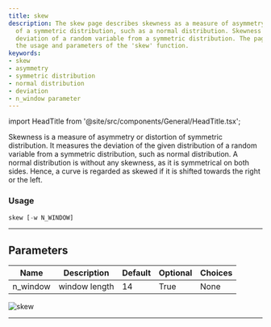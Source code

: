 ```yaml
---
title: skew
description: The skew page describes skewness as a measure of asymmetry or distortion
  of a symmetric distribution, such as a normal distribution. Skewness measures the
  deviation of a random variable from a symmetric distribution. The page also details
  the usage and parameters of the 'skew' function.
keywords:
- skew
- asymmetry
- symmetric distribution
- normal distribution
- deviation
- n_window parameter
---
```


import HeadTitle from '@site/src/components/General/HeadTitle.tsx';

<HeadTitle title="skew - Qa - Stocks - Reference | OpenBB Terminal Docs" />

Skewness is a measure of asymmetry or distortion of symmetric distribution. It measures the deviation of the given distribution of a random variable from a symmetric distribution, such as normal distribution. A normal distribution is without any skewness, as it is symmetrical on both sides. Hence, a curve is regarded as skewed if it is shifted towards the right or the left.

### Usage

```python
skew [-w N_WINDOW]
```

---

## Parameters

| Name | Description | Default | Optional | Choices |
| ---- | ----------- | ------- | -------- | ------- |
| n_window | window length | 14 | True | None |

![skew](https://user-images.githubusercontent.com/46355364/154308298-7528be2a-05f5-44b8-a479-d4716b2a6c6e.png)

---
